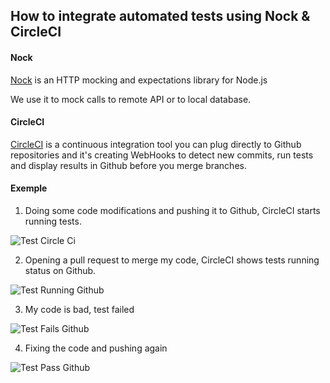 ## How to integrate automated tests using Nock & CircleCI

#### Nock

[Nock](https://github.com/node-nock/nock) is an HTTP mocking and expectations library for Node.js

We use it to mock calls to remote API or to local database.

#### CircleCI

[CircleCI](https://circleci.com/) is a continuous integration tool you can plug directly to Github repositories and it's creating WebHooks to detect new commits, run tests and display results in Github before you merge branches.

#### Exemple

1. Doing some code modifications and pushing it to Github, CircleCI starts running tests.

![Test Circle Ci](http://94.23.63.76/testci.png)

2. Opening a pull request to merge my code, CircleCI shows tests running status on Github.

![Test Running Github](http://94.23.63.76/testruningpr.png)

3. My code is bad, test failed

![Test Fails Github](http://94.23.63.76/testfail.png)

4. Fixing the code and pushing again

![Test Pass Github](http://94.23.63.76/testpass.png)
